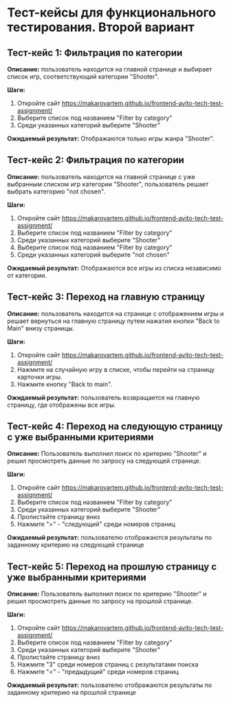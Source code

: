 # Тест-кейсы для функционального тестирования. Второй вариант

## Тест-кейс 1: Фильтрация по категории
**Описание:** пользователь находится на главной странице и выбирает список игр, соответствующий категории "Shooter".

**Шаги:**
  1. Откройте сайт https://makarovartem.github.io/frontend-avito-tech-test-assignment/
  2. Выберите список под названием "Filter by category"
  3. Среди указанных категорий выберите "Shooter"

**Ожидаемый результат:** Отображаются только игры жанра "Shooter".

## Тест-кейс 2: Фильтрация по категории
**Описание:** пользователь находится на главной странице с уже выбранным списком игр категории "Shooter", пользователь решает выбрать категорию "not chosen".

**Шаги:**
  1. Откройте сайт https://makarovartem.github.io/frontend-avito-tech-test-assignment/
  2. Выберите список под названием "Filter by category"
  3. Среди указанных категорий выберите "Shooter"
  4. Выберите список под названием "Filter by category"
  5. Среди указанных категорий выберите "not chosen"

**Ожидаемый результат:** Отображаются все игры из списка независимо от категории.

## Тест-кейс 3: Переход на главную страницу
**Описание:** пользователь находится на странице с отображением игры и решает вернуться на главную страницу путем нажатия кнопки "Back to Main" внизу страницы.

**Шаги:**
  1. Откройте сайт https://makarovartem.github.io/frontend-avito-tech-test-assignment/
  2. Нажмите на случайную игру в списке, чтобы перейти на страницу карточки игры.
  3. Нажмите кнопку "Back to main".

**Ожидаемый результат:** пользователь возвращается на главную страницу, где отображены все игры.


## Тест-кейс 4: Переход на следующую страницу с уже выбранными критериями
**Описание:** Пользователь выполнил поиск по критерию "Shooter" и решил просмотреть данные по запросу на следующей странице.

**Шаги:**
  1. Откройте сайт https://makarovartem.github.io/frontend-avito-tech-test-assignment/
  2. Выберите список под названием "Filter by category"
  3. Среди указанных категорий выберите "Shooter"
  4. Пролистайте страницу вниз
  5. Нажмите ">" - "следующий" среди номеров страниц 

**Ожидаемый результат:** пользователю отображаются результаты по заданному критерию на следующей странице

## Тест-кейс 5: Переход на прошлую страницу с уже выбранными критериями
**Описание:** Пользователь выполнил поиск по критерию "Shooter" и решил просмотреть данные по запросу на прошлой странице.

**Шаги:**
  1. Откройте сайт https://makarovartem.github.io/frontend-avito-tech-test-assignment/
  2. Выберите список под названием "Filter by category"
  3. Среди указанных категорий выберите "Shooter"
  4. Пролистайте страницу вниз
  5. Нажмите "3" среди номеров страниц с результатами поиска
  6. Нажмите "<" - "предыдущий" среди номеров страниц 

**Ожидаемый результат:** пользователю отображаются результаты по заданному критерию на прошлой странице
